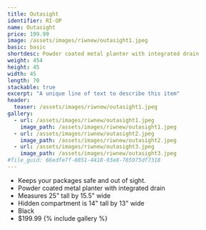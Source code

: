 ```yaml
---
title: Outasight
identifier: RI-OP
name: Outasight
price: 199.99
image: /assets/images/riwnew/outasight1.jpeg
basic: basic
shortdesc: Powder coated metal planter with integrated drain
weight: 454
height: 45
width: 45
length: 70
stackable: true
excerpt: "A unique line of text to describe this item"
header:
  teaser: /assets/images/riwnew/outasight1.jpeg
gallery:
  - url: /assets/images/riwnew/outasight1.jpeg
    image_path: /assets/images/riwnew/outasight1.jpeg
  - url: /assets/images/riwnew/outasight2.jpeg
    image_path: /assets/images/riwnew/outasight2.jpeg
  - url: /assets/images/riwnew/outasight3.jpeg
    image_path: /assets/images/riwnew/outasight3.jpeg
#file_guid: 66edfe7f-0851-4418-93e8-785975df7318
---
```



- Keeps your packages safe and out of sight.  
- Powder coated metal planter with integrated drain  
- Measures 25" tall by 15.5" wide  
- Hidden compartment is 14" tall by 13" wide
- Black
- $199.99
{% include gallery %}

